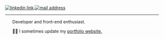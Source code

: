 <div>
	<a href="https://www.linkedin.com/in/rune-daniel-jacobsen-oliveira/" target="_blank">
		<img align="center" src="https://img.shields.io/badge/LinkedIn-0077B5?style=for-the-badge&logo=linkedin&logoColor=white" alt="linkedin link" />
	</a>
	<a href="mailto:runedanielj@gmail.com" target="_blank">
		<img align="center" src="https://img.shields.io/badge/Gmail-D14836?style=for-the-badge&logo=gmail&logoColor=white" alt="mail address" />
	</a>
</div>

---

<div>
	<ul style="list-style: none">
		<li>Developer and front-end enthusiast.</li>
	</ul>
	<ul style="list-style: none">
		<li>👨‍💻 I sometimes update my <a href="https://www.runeoliveira.com/" target="_blank">portfolio website.</a></li>
	</ul>
</div>
